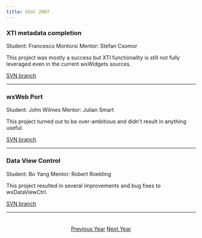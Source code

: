 ```yaml
---
title: GSoC 2007
---
```


### XTI metadata completion
Student: Francesco Montorsi
Mentor: Stefan Csomor

This project was mostly a success but XTI functionality is still not fully
leveraged even in the current wxWidgets sources.

[SVN branch](http://trac.wxwidgets.org/browser/wxWidgets/branches/SOC2007_XTI)

----

### wxWeb Port
Student: John Wilmes
Mentor: Julian Smart

This project turned out to be over-ambitious and didn't result in anything
useful.

[SVN branch](http://trac.wxwidgets.org/browser/wxWidgets/branches/SOC2007_WXWEB)

----

### Data View Control
Student: Bo Yang
Mentor: Robert Roebling

This project resulted in several improvements and bug fixes to wxDataViewCtrl.

[SVN branch](http://trac.wxwidgets.org/browser/wxWidgets/branches/SOC2007_DVC)

----

<p style="margin-top: 2.5em; text-align: center;">
  <a href="../2006/" class="btn btn-lg btn-default"><i class="fa fa-arrow-circle-left fa-fw"></i> Previous Year</a>
  <a href="../2008/" class="btn btn-lg btn-default">Next Year <i class="fa fa-arrow-circle-right fa-fw"></i></a>
</p>
